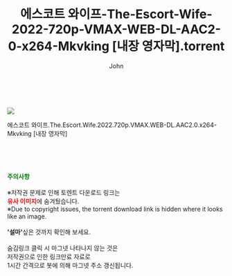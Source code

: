 ﻿---
layout: post
title:  "    에스코트 와이프-The-Escort-Wife-2022-720p-VMAX-WEB-DL-AAC2-0-x264-Mkvking [내장 영자막].torrent"
author: John
categories: [ 영화 ]
tags: [  ]
image: https://torrentrj55.com/uploadfile/full/cbfc1b15aa6f324a19b885b66ddcfecf249714d1.jpg 
description: "    에스코트 와이프-The-Escort-Wife-2022-720p-VMAX-WEB-DL-AAC2-0-x264-Mkvking [내장 영자막] torrent 정보 공유"
toc: true
toc_sticky: true
---

<br>
<p><img src="https://torrentrj55.com/uploadfile/full/cbfc1b15aa6f324a19b885b66ddcfecf249714d1.jpg"/></p>
 에스코트 와이프.The.Escort.Wife.2022.720p.VMAX.WEB-DL.AAC2.0.x264-Mkvking [내장 영자막]  
    
<br><br><br>
<p data-ke-size="size16"><b><span style="color: green;">주의사항</span></b><br /><br />※저작권 문제로 인해 토렌트 다운로드 링크는<br /><b><span style="color: red;">유사 이미지</span></b>에 숨겨뒀습니다.<br />※Due to copyright issues, the torrent download link is hidden where it looks like an image.<br /><br /><b>'설마'</b>싶은 것까지 확인해 보세요.<br /><br />숨김링크 클릭 시 마그넷 나타나지 않는 것은<br />저작권으로 인한 링크만료 자료로<br />1시간 간격으로 봇에 의해 마그넷 주소 갱신됩니다.</p>
